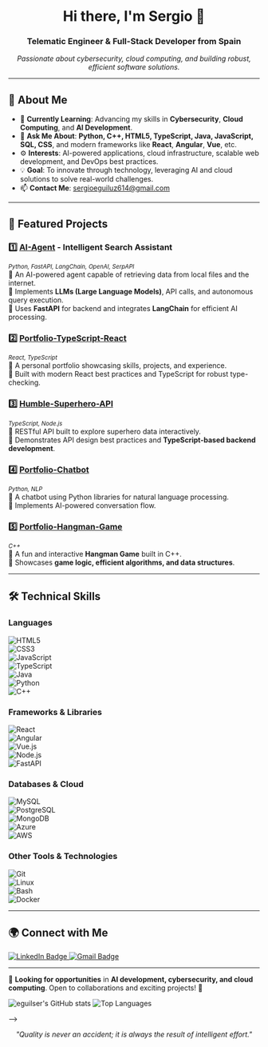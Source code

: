 <h1 align="center">Hi there, I'm Sergio 👋</h1>
<h3 align="center">Telematic Engineer & Full-Stack Developer from Spain</h3>

<p align="center">
  <em>Passionate about cybersecurity, cloud computing, and building robust, efficient software solutions.</em>
</p>

---

## 🌟 About Me  

- 🌱 **Currently Learning**: Advancing my skills in **Cybersecurity**, **Cloud Computing**, and **AI Development**.  
- 💬 **Ask Me About**: **Python, C++, HTML5, TypeScript, Java, JavaScript, SQL, CSS**, and modern frameworks like **React**, **Angular**, **Vue**, etc.  
- ⚙️ **Interests**: AI-powered applications, cloud infrastructure, scalable web development, and DevOps best practices.  
- 💡 **Goal**: To innovate through technology, leveraging AI and cloud solutions to solve real-world challenges.  
- 📫 **Contact Me**: [sergioeguiluz614@gmail.com](mailto:sergioeguiluz614@gmail.com)  

---

## 🚀 Featured Projects  

### 1️⃣ **[AI-Agent](https://github.com/eguilser/AI-Agent) - Intelligent Search Assistant**  
<sub><em>Python, FastAPI, LangChain, OpenAI, SerpAPI</em></sub>  
🔹 An AI-powered agent capable of retrieving data from local files and the internet.  
🔹 Implements **LLMs (Large Language Models)**, API calls, and autonomous query execution.  
🔹 Uses **FastAPI** for backend and integrates **LangChain** for efficient AI processing.  

### 2️⃣ **[Portfolio-TypeScript-React](https://github.com/eguilser/portfolio-TypeScript-React)**  
<sub><em>React, TypeScript</em></sub>  
🔹 A personal portfolio showcasing skills, projects, and experience.  
🔹 Built with modern React best practices and TypeScript for robust type-checking.  

### 3️⃣ **[Humble-Superhero-API](https://github.com/eguilser/Humble-Superhero-API)**  
<sub><em>TypeScript, Node.js</em></sub>  
🔹 RESTful API built to explore superhero data interactively.  
🔹 Demonstrates API design best practices and **TypeScript-based backend development**.  

### 4️⃣ **[Portfolio-Chatbot](https://github.com/eguilser/Portfolio-Chatbot)**  
<sub><em>Python, NLP</em></sub>  
🔹 A chatbot using Python libraries for natural language processing.  
🔹 Implements AI-powered conversation flow.  

### 5️⃣ **[Portfolio-Hangman-Game](https://github.com/eguilser/portfolio-hangman-game)**  
<sub><em>C++</em></sub>  
🔹 A fun and interactive **Hangman Game** built in C++.  
🔹 Showcases **game logic, efficient algorithms, and data structures**.  

---

## 🛠️ Technical Skills  

### **Languages**  
![HTML5](https://img.shields.io/badge/-HTML5-E34F26?style=flat&logo=html5&logoColor=white)  
![CSS3](https://img.shields.io/badge/-CSS3-1572B6?style=flat&logo=css3&logoColor=white)  
![JavaScript](https://img.shields.io/badge/-JavaScript-F7DF1E?style=flat&logo=javascript&logoColor=black)  
![TypeScript](https://img.shields.io/badge/-TypeScript-007ACC?style=flat&logo=typescript&logoColor=white)  
![Java](https://img.shields.io/badge/-Java-007396?style=flat&logo=java&logoColor=white)  
![Python](https://img.shields.io/badge/-Python-3776AB?style=flat&logo=python&logoColor=white)  
![C++](https://img.shields.io/badge/-C++-00599C?style=flat&logo=c%2B%2B&logoColor=white)  

### **Frameworks & Libraries**  
![React](https://img.shields.io/badge/-React-61DAFB?style=flat&logo=react&logoColor=black)  
![Angular](https://img.shields.io/badge/-Angular-DD0031?style=flat&logo=angular&logoColor=white)  
![Vue.js](https://img.shields.io/badge/-Vue.js-42B883?style=flat&logo=vue.js&logoColor=white)  
![Node.js](https://img.shields.io/badge/-Node.js-339933?style=flat&logo=node.js&logoColor=white)  
![FastAPI](https://img.shields.io/badge/-FastAPI-009688?style=flat&logo=fastapi&logoColor=white)  

### **Databases & Cloud**  
![MySQL](https://img.shields.io/badge/-MySQL-4479A1?style=flat&logo=mysql&logoColor=white)  
![PostgreSQL](https://img.shields.io/badge/-PostgreSQL-336791?style=flat&logo=postgresql&logoColor=white)  
![MongoDB](https://img.shields.io/badge/-MongoDB-47A248?style=flat&logo=mongodb&logoColor=white)  
![Azure](https://img.shields.io/badge/-Azure-0089D6?style=flat&logo=microsoft-azure&logoColor=white)  
![AWS](https://img.shields.io/badge/-AWS-232F3E?style=flat&logo=amazon-aws&logoColor=white)  

### **Other Tools & Technologies**  
![Git](https://img.shields.io/badge/-Git-F05032?style=flat&logo=git&logoColor=white)  
![Linux](https://img.shields.io/badge/-Linux-FCC624?style=flat&logo=linux&logoColor=black)  
![Bash](https://img.shields.io/badge/-Bash-4EAA25?style=flat&logo=gnubash&logoColor=white)  
![Docker](https://img.shields.io/badge/-Docker-2496ED?style=flat&logo=docker&logoColor=white)  

---

## 🌍 Connect with Me  

<p>
  <a href="https://www.linkedin.com/in/sergio-eguíluz-43482a265" target="_blank" rel="noreferrer">
    <img src="https://img.shields.io/badge/-LinkedIn-0077B5?style=flat&logo=linkedin&logoColor=white" alt="LinkedIn Badge"/>
  </a>  
  <a href="mailto:sergioeguiluz614@gmail.com">
    <img src="https://img.shields.io/badge/-Email-D14836?style=flat&logo=gmail&logoColor=white" alt="Gmail Badge"/>
  </a>  
</p>  

---

🎯 **Looking for opportunities** in **AI development, cybersecurity, and cloud computing**. Open to collaborations and exciting projects! 🚀

  <img src="https://github-readme-stats.vercel.app/api?username=eguilser&show_icons=true&theme=dark" alt="eguilser's GitHub stats" />
  <img src="https://github-readme-stats.vercel.app/api/top-langs/?username=eguilser&layout=compact&theme=dark" alt="Top Languages"/>
</p>
-->

<p align="center">
  <i>"Quality is never an accident; it is always the result of intelligent effort."</i>
</p>

